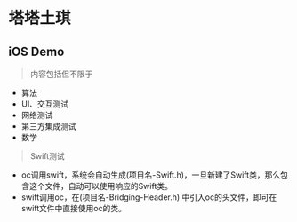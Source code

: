 # 塔塔土琪
## iOS Demo
> 内容包括但不限于
- 算法
- UI、交互测试
- 网络测试
- 第三方集成测试
- 数学
> Swift测试
- oc调用swift，系统会自动生成(项目名-Swift.h)，一旦新建了Swift类，那么包含这个文件，自动可以使用响应的Swift类。
- swift调用oc，在(项目名-Bridging-Header.h) 中引入oc的头文件，即可在swift文件中直接使用oc的类。
